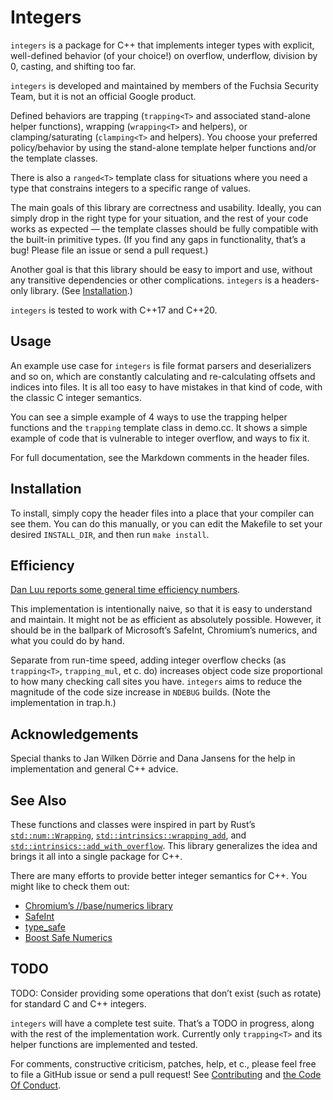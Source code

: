 # Integers

`integers` is a package for C++ that implements integer types with explicit,
well-defined behavior (of your choice!) on overflow, underflow, division by 0,
casting, and shifting too far.

`integers` is developed and maintained by members of the Fuchsia Security Team,
but it is not an official Google product.

Defined behaviors are trapping (`trapping<T>` and associated stand-alone helper
functions), wrapping (`wrapping<T>` and helpers), or clamping/saturating
(`clamping<T>` and helpers). You choose your preferred policy/behavior by using
the stand-alone template helper functions and/or the template classes.

There is also a `ranged<T>` template class for situations where you need a type
that constrains integers to a specific range of values.

The main goals of this library are correctness and usability. Ideally, you can
simply drop in the right type for your situation, and the rest of your code
works as expected — the template classes should be fully compatible with the
built-in primitive types. (If you find any gaps in functionality, that’s a bug!
Please file an issue or send a pull request.)

Another goal is that this library should be easy to import and use, without any
transitive dependencies or other complications. `integers` is a headers-only
library. (See [Installation](#installation).)

`integers` is tested to work with C++17 and C++20.

## Usage

An example use case for `integers` is file format parsers and deserializers and
so on, which are constantly calculating and re-calculating offsets and indices
into files. It is all too easy to have mistakes in that kind of code, with the
classic C integer semantics.

You can see a simple example of 4 ways to use the trapping helper functions and
the `trapping` template class in demo.cc. It shows a simple example of code that
is vulnerable to integer overflow, and ways to fix it.

For full documentation, see the Markdown comments in the header files.

## Installation

To install, simply copy the header files into a place that your compiler can see
them. You can do this manually, or you can edit the Makefile to set your desired
`INSTALL_DIR`, and then run `make install`.

## Efficiency

[Dan Luu reports some general time efficiency
numbers](https://danluu.com/integer-overflow/).

This implementation is intentionally naive, so that it is easy to understand and
maintain. It might not be as efficient as absolutely possible. However, it
should be in the ballpark of Microsoft’s SafeInt, Chromium’s numerics, and what
you could do by hand.

Separate from run-time speed, adding integer overflow checks (as `trapping<T>`,
`trapping_mul`, et c. do) increases object code size proportional to how many
checking call sites you have. `integers` aims to reduce the magnitude of the
code size increase in `NDEBUG` builds. (Note the implementation in trap.h.)

## Acknowledgements

Special thanks to Jan Wilken Dörrie and Dana Jansens for the help in
implementation and general C++ advice.

## See Also

These functions and classes were inspired in part by Rust’s
[`std::num::Wrapping`](https://doc.rust-lang.org/std/num/struct.Wrapping.html),
[`std::intrinsics::wrapping_add`](https://doc.rust-lang.org/std/intrinsics/fn.wrapping_add.html),
and
[`std::intrinsics::add_with_overflow`](https://doc.rust-lang.org/std/intrinsics/fn.add_with_overflow.html).
This library generalizes the idea and brings it all into a single package for
C++.

There are many efforts to provide better integer semantics for C++. You might
like to check them out:

* [Chromium’s //base/numerics library](https://source.chromium.org/chromium/chromium/src/+/main:base/numerics/README.md)
* [SafeInt](https://github.com/dcleblanc/SafeInt)
* [type\_safe](https://github.com/foonathan/type_safe)
* [Boost Safe Numerics](https://www.boost.org/doc/libs/1_77_0/libs/safe_numerics/doc/html/introduction.html)

## TODO

TODO: Consider providing some operations that don’t exist (such as rotate) for
standard C and C++ integers.

`integers` will have a complete test suite. That’s a TODO in progress, along
with the rest of the implementation work. Currently only `trapping<T>` and its
helper functions are implemented and tested.

For comments, constructive criticism, patches, help, et c., please feel free to
file a GitHub issue or send a pull request! See
[Contributing](docs/contributing.md) and [the Code Of
Conduct](docs/code-of-conduct.md).
